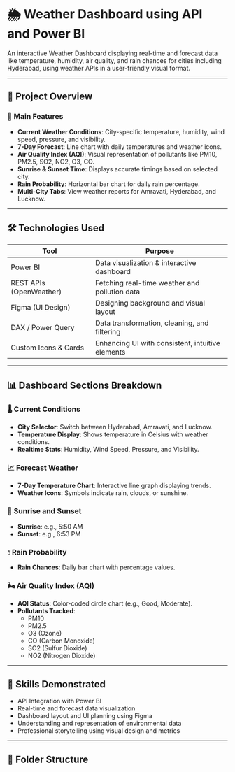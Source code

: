 # 🌦️ Weather Dashboard using API and Power BI

An interactive Weather Dashboard displaying real-time and forecast data like temperature, humidity, air quality, and rain chances for cities including Hyderabad, using weather APIs in a user-friendly visual format.

---

## 📘 Project Overview

### 🔹 Main Features

- **Current Weather Conditions**: City-specific temperature, humidity, wind speed, pressure, and visibility.
- **7-Day Forecast**: Line chart with daily temperatures and weather icons.
- **Air Quality Index (AQI)**: Visual representation of pollutants like PM10, PM2.5, SO2, NO2, O3, CO.
- **Sunrise & Sunset Time**: Displays accurate timings based on selected city.
- **Rain Probability**: Horizontal bar chart for daily rain percentage.
- **Multi-City Tabs**: View weather reports for Amravati, Hyderabad, and Lucknow.

---

## 🛠️ Technologies Used

| Tool                     | Purpose                                          |
|--------------------------|--------------------------------------------------|
| Power BI                | Data visualization & interactive dashboard       |
| REST APIs (OpenWeather) | Fetching real-time weather and pollution data    |
| Figma (UI Design)       | Designing background and visual layout           |
| DAX / Power Query       | Data transformation, cleaning, and filtering     |
| Custom Icons & Cards    | Enhancing UI with consistent, intuitive elements |

---

## 📊 Dashboard Sections Breakdown

### 🌡️ Current Conditions
- **City Selector**: Switch between Hyderabad, Amravati, and Lucknow.
- **Temperature Display**: Shows temperature in Celsius with weather conditions.
- **Realtime Stats**: Humidity, Wind Speed, Pressure, and Visibility.

### 📈 Forecast Weather
- **7-Day Temperature Chart**: Interactive line graph displaying trends.
- **Weather Icons**: Symbols indicate rain, clouds, or sunshine.

### 🌄 Sunrise and Sunset
- **Sunrise**: e.g., 5:50 AM  
- **Sunset**: e.g., 6:53 PM

### 💧 Rain Probability
- **Rain Chances**: Daily bar chart with percentage values.

### 🌬️ Air Quality Index (AQI)
- **AQI Status**: Color-coded circle chart (e.g., Good, Moderate).
- **Pollutants Tracked**:
  - PM10
  - PM2.5
  - O3 (Ozone)
  - CO (Carbon Monoxide)
  - SO2 (Sulfur Dioxide)
  - NO2 (Nitrogen Dioxide)

---

## 🧠 Skills Demonstrated

- API Integration with Power BI
- Real-time and forecast data visualization
- Dashboard layout and UI planning using Figma
- Understanding and representation of environmental data
- Professional storytelling using visual design and metrics

---

## 📁 Folder Structure

